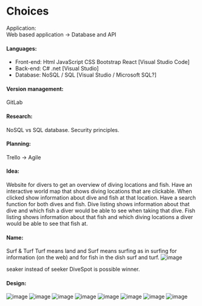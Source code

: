 # Choices 
Application: 	
Web based application ->  Database and API
#### Languages: 
-	Front-end: 	Html	JavaScript	CSS Bootstrap	React	[Visual Studio Code]
-	Back-end: 	C#	.net			[Visual Studio]
-	Database: 	NoSQL	/   SQL				[Visual Studio / Microsoft SQL?]
#### Version management:
GitLab 
#### Research:
NoSQL vs SQL database.
Security principles.
#### Planning: 	
Trello ->  Agile 
#### Idea:
Website for divers to get an overview of diving locations and fish. 
Have an interactive world map that shows diving locations that are clickable. When clicked show information about dive and fish at that location. 
Have a search function for both dives and fish. Dive listing shows information about that dive and which fish a diver would be able to see when taking that dive. Fish listing shows information about that fish and which diving locations a diver would be able to see that fish at.
#### Name:
Surf & Turf
Turf means land and Surf means surfing as in surfing for information (on the web) and  for fish in the dish surf and turf.
 ![image](https://user-images.githubusercontent.com/93527848/223687592-47209182-7968-4262-b7cf-55abe4d1a11e.png)

seaker instead of seeker
DiveSpot is possible winner.
#### Design:
![image](https://user-images.githubusercontent.com/93527848/224019630-48a0d6ff-7d07-445c-91ee-8b1ce0d8a3db.png)
![image](https://user-images.githubusercontent.com/93527848/224020767-7c8d132b-0f13-43ba-a067-f5dd495fddc4.png)
![image](https://user-images.githubusercontent.com/93527848/224022271-f4a5119e-2060-4d60-97b8-e0217cc1a30e.png)
![image](https://user-images.githubusercontent.com/93527848/224027884-74861ccb-f26c-4f89-9491-d40b05251892.png)
![image](https://user-images.githubusercontent.com/93527848/224028021-79d79fff-ad46-4d0d-8c44-8e7b08293d41.png)
![image](https://user-images.githubusercontent.com/93527848/224029503-991cc1cf-b7ee-4e44-b3cb-d7a9290af48f.png)
![image](https://user-images.githubusercontent.com/93527848/224029790-4e288e98-8a2e-44fe-b5c7-aa14c2691c26.png)
![image](https://user-images.githubusercontent.com/93527848/224030091-b2cfbdbf-b22e-4db5-b0e5-b23d07b8f519.png)





